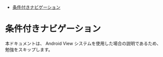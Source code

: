 - [条件付きナビゲーション](#条件付きナビゲーション)


# 条件付きナビゲーション

本ドキュメントは、 Android View システムを使用した場合の説明であるため、勉強をスキップします。



